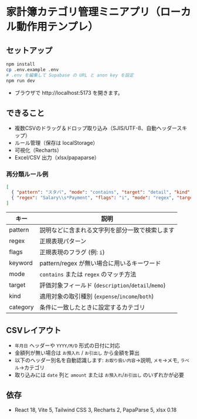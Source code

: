 # 家計簿カテゴリ管理ミニアプリ（ローカル動作用テンプレ）

## セットアップ
```bash
npm install
cp .env.example .env
# .env を編集して Supabase の URL と anon key を設定
npm run dev
```
- ブラウザで http://localhost:5173 を開きます。

## できること
- 複数CSVのドラッグ＆ドロップ取り込み（SJIS/UTF-8、自動ヘッダースキップ）
- ルール管理（保存は localStorage）
- 可視化（Recharts）
- Excel/CSV 出力（xlsx/papaparse）

### 再分類ルール例

```json
[
  { "pattern": "スタバ", "mode": "contains", "target": "detail", "kind": "expense", "category": "カフェ" },
  { "regex": "Salary\\s*Payment", "flags": "i", "mode": "regex", "target": "description", "kind": "income", "category": "給与" }
]
```

|キー|説明|
|----|----|
|pattern|説明などに含まれる文字列を部分一致で検索します|
|regex|正規表現パターン|
|flags|正規表現のフラグ (例: `i`)|
|keyword|pattern/regex が無い場合に用いるキーワード|
|mode|`contains` または `regex` のマッチ方法|
|target|評価対象フィールド (`description`/`detail`/`memo`)|
|kind|適用対象の取引種別 (`expense`/`income`/`both`)|
|category|条件に一致したときに設定するカテゴリ|

## CSVレイアウト
- `年月日` ヘッダーや `YYYY/M/D` 形式の日付に対応
- 金額列が無い場合は `お預入れ` / `お引出し` から金額を算出
- 以下のヘッダー別名を自動認識します: `お取り扱い内容`→説明, `メモ`→メモ, `ラベル`→カテゴリ
- 取り込みには `date` 列と `amount` または `お預入れ`/`お引出し` のいずれかが必要

## 依存
- React 18, Vite 5, Tailwind CSS 3, Recharts 2, PapaParse 5, xlsx 0.18
